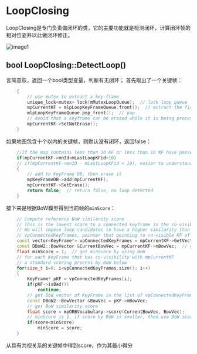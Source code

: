 # LoopClosing
LoopClosing是专门负责做闭环的类，它的主要功能就是检测闭环，计算闭环帧的相对位姿并以此做闭环修正。

![image1](https://pic2.zhimg.com/80/v2-66d8860e4abbfa5824b59b5dafa6e445_720w.jpg)

## bool LoopClosing::DetectLoop()
言简意赅，返回一个bool类型变量，判断有无闭环；
首先取出了一个关键帧：
```cpp
    {
        // use mutex to extract a key-frame
        unique_lock<mutex> lock(mMutexLoopQueue);  // lock loop queue
        mpCurrentKF = mlpLoopKeyFrameQueue.front();  // extract the first key-frame
        mlpLoopKeyFrameQueue.pop_front();  // pop
        // Avoid that a keyframe can be erased while it is being process by this thread
        mpCurrentKF->SetNotErase();
    }
```

如果地图包含十个以内的关键帧，则默认没有闭环，返回false：
```cpp
    //If the map contains less than 10 KF or less than 10 KF have passed from last loop detection
    if(mpCurrentKF->mnId<mLastLoopKFid+10)
    // if(mpCurrentKF->mnID - mLastLoopKFid < 10), easier to understand
    {
        // add to KeyFrame DB, then erase it
        mpKeyFrameDB->add(mpCurrentKF);
        mpCurrentKF->SetErase();
        return false;  // return false, no loop detected
    }
```

接下来是根据BoW模型得到当前帧的`minScore`：
```cpp
    // Compute reference BoW similarity score
    // This is the lowest score to a connected keyframe in the co-visibility graph
    // We will impose loop candidates to have a higher similarity than this
    // vpConnectedKeyFrames, pointer that pointing to co-visible KF of mpCurrentKF
    const vector<KeyFrame*> vpConnectedKeyFrames = mpCurrentKF->GetVectorCovisibleKeyFrames();
    const DBoW2::BowVector &CurrentBowVec = mpCurrentKF->mBowVec;  // get BoW vector of mpCurrentKF
    float minScore = 1;  // get minScore by using BoW
    // for each KeyFrame that has co-visibility with mpCurrentKF
    // a standard scoring process by BoW below
    for(size_t i=0; i<vpConnectedKeyFrames.size(); i++)
    {
        KeyFrame* pKF = vpConnectedKeyFrames[i];
        if(pKF->isBad())
            continue;
        // get BoW vector of KeyFrame in the list of vpConnectedKeyFrames
        const DBoW2::BowVector &BowVec = pKF->mBowVec;
        // get BoW similarity score
        float score = mpORBVocabulary->score(CurrentBowVec, BowVec);
        // minScore is 1, if score by BoW is smaller, then use BoW score
        if(score<minScore)
            minScore = score;
    }
```
从具有共视关系的关键帧中得到score，作为其最小得分















